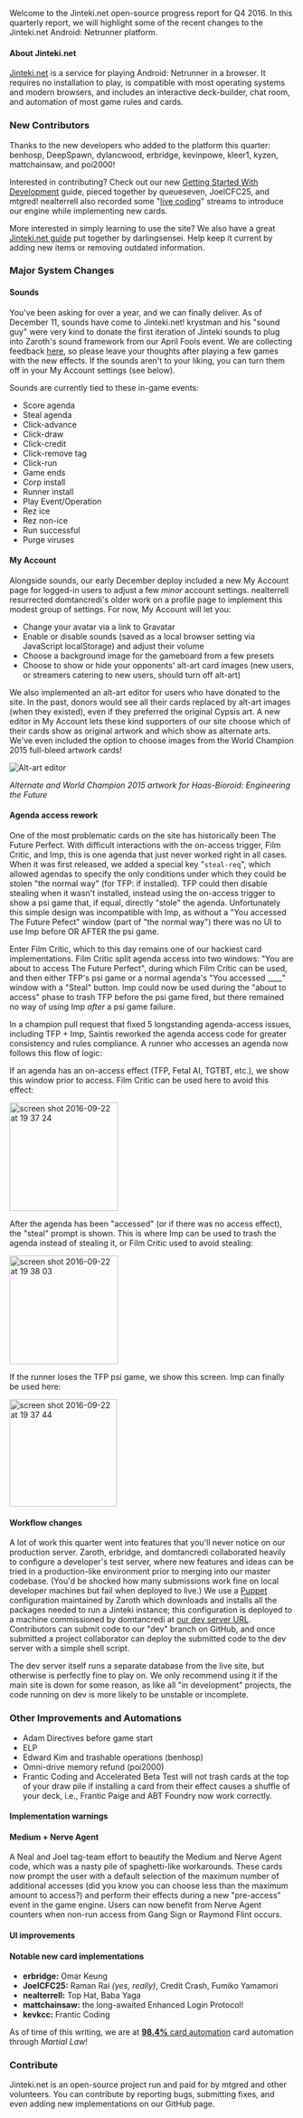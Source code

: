 Welcome to the Jinteki.net open-source progress report for Q4 2016. In this quarterly report, we will highlight some of the recent changes to the Jinteki.net Android: Netrunner platform.

#### About Jinteki.net

[Jinteki.net](http://www.jinteki.net) is a service for playing Android: Netrunner in a browser. It requires no installation to play, is compatible with most operating systems and modern browsers, and includes an interactive deck-builder, chat room, and automation of most game rules and cards.

### New Contributors
Thanks to the new developers who added to the platform this quarter: benhosp, DeepSpawn, dylancwood, erbridge, kevinpowe, kleer1, kyzen, mattchainsaw, and poi2000!

Interested in contributing? Check out our new [Getting Started With Development](https://github.com/mtgred/netrunner/wiki/Getting-Started-with-Development) guide, pieced together by queueseven, JoelCFC25, and mtgred! nealterrell also recorded some "[live coding](https://www.livecoding.tv/video/jintekinet-intro-tenma-line-12/)" streams to introduce our engine while implementing new cards.

More interested in simply learning to use the site? We also have a great [Jinteki.net guide](https://github.com/mtgred/netrunner/wiki/Jinteki.net-Guide) put together by darlingsensei. Help keep it current by adding new items or removing outdated information.

### Major System Changes

#### Sounds

You've been asking for over a year, and we can finally deliver. As of December 11, sounds have come to Jinteki.net! krystman and his "sound guy" were very kind to donate the first iteration of Jinteki sounds to plug into Zaroth's sound framework from our April Fools event.  We are collecting feedback [here](https://github.com/mtgred/netrunner/issues/968), so please leave your thoughts after playing a few games with the new effects. If the sounds aren't to your liking, you can turn them off in your My Account settings (see below).

Sounds are currently tied to these in-game events:

* Score agenda
* Steal agenda
* Click-advance
* Click-draw
* Click-credit
* Click-remove tag
* Click-run
* Game ends
* Corp install
* Runner install
* Play Event/Operation
* Rez ice
* Rez non-ice
* Run successful
* Purge viruses

#### My Account

Alongside sounds, our early December deploy included a new My Account page for logged-in users to adjust a few _minor_ account settings. nealterrell resurrected domtancredi's older work on a profile page to implement this modest group of settings. For now, My Account will let you:

* Change your avatar via a link to Gravatar
* Enable or disable sounds (saved as a local browser setting via JavaScript localStorage) and adjust their volume
* Choose a background image for the gameboard from a few presets
* Choose to show or hide your opponents' alt-art card images (new users, or streamers catering to new users, should turn off alt-art)

We also implemented an alt-art editor for users who have donated to the site. In the past, donors would see all their cards replaced by alt-art images (when they existed), even if they preferred the original Cypsis art. A new editor in My Account lets these kind supporters of our site choose which of their cards show as original artwork and which show as alternate arts. We've even included the option to choose images from the World Champion 2015 full-bleed artwork cards!

![Alt-art editor](https://cloud.githubusercontent.com/assets/10083341/21082515/c888c5aa-bf91-11e6-981c-ade400649784.png)

_Alternate and World Champion 2015 artwork for Haas-Bioroid: Engineering the Future_

#### Agenda access rework

One of the most problematic cards on the site has historically been The Future Perfect. With difficult interactions with the on-access trigger, Film Critic, and Imp, this is one agenda that just never worked right in all cases. When it was first released, we added a special key "`steal-req`", which allowed agendas to specify the only conditions under which they could be stolen "the normal way" (for TFP: if installed). TFP could then disable stealing when it wasn't installed, instead using the on-access trigger to show a psi game that, if equal, directly "stole" the agenda. Unfortunately this simple design was incompatible with Imp, as without a "You accessed The Future Pefect" window (part of "the normal way") there was no UI to use Imp before OR AFTER the psi game.

Enter Film Critic, which to this day remains one of our hackiest card implementations. Film Critic split agenda access into two windows: "You are about to access The Future Perfect", during which Film Critic can be used, and then either TFP's psi game or a normal agenda's "You accessed ____" window with a "Steal" button. Imp could now be used during the "about to access" phase to trash TFP before the psi game fired, but there remained no way of using Imp _after_ a psi game failure.

In a champion pull request that fixed 5 longstanding agenda-access issues, including TFP + Imp, Saintis reworked the agenda access code for greater consistency and rules compliance. A runner who accesses an agenda now follows this flow of logic:

If an agenda has an on-access effect (TFP, Fetal AI, TGTBT, etc.), we show this window prior to access. Film Critic can be used here to avoid this effect:

<img width="192" alt="screen shot 2016-09-22 at 19 37 24" src="https://cloud.githubusercontent.com/assets/13198563/18759329/5410c7c8-80fc-11e6-964f-b92391d0a3ec.png">

After the agenda has been "accessed" (or if there was no access effect), the "steal" prompt is shown. This is where Imp can be used to trash the agenda instead of stealing it, or Film Critic used to avoid stealing:

<img width="192" alt="screen shot 2016-09-22 at 19 38 03" src="https://cloud.githubusercontent.com/assets/13198563/18759380/8a8b4e54-80fc-11e6-8220-d7835cb37d5f.png">

If the runner loses the TFP psi game, we show this screen. Imp can finally be used here:

<img width="190" alt="screen shot 2016-09-22 at 19 37 44" src="https://cloud.githubusercontent.com/assets/13198563/18759436/c862bb90-80fc-11e6-9e80-198984c4a5ce.png">

#### Workflow changes

A lot of work this quarter went into features that you'll never notice on our production server. Zaroth, erbridge, and domtancredi collaborated heavily to configure a developer's test server, where new features and ideas can be tried in a production-like environment prior to merging into our master codebase. (You'd be shocked how many submissions work fine on local developer machines but fail when deployed to live.) We use a [Puppet](https://github.com/zaroth/betajin-pupfiles) configuration maintained by Zaroth which downloads and installs all the packages needed to run a Jinteki instance; this configuration is deployed to a machine commissioned by domtancredi at [our dev server URL](http://jinteki.zaroth.net). Contributors can submit code to our "dev" branch on GitHub, and once submitted a project collaborator can deploy the submitted code to the dev server with a simple shell script.

The dev server itself runs a separate database from the live site, but otherwise is perfectly fine to play on. We only recommend using it if the main site is down for some reason, as like all "in development" projects, the code running on dev is more likely to be unstable or incomplete. 

### Other Improvements and Automations

* Adam Directives before game start
* ELP
* Edward Kim and trashable operations (benhosp)
* Omni-drive memory refund (poi2000)
* Frantic Coding and Accelerated Beta Test will not trash cards at the top of your draw pile if installing a card from their effect causes a shuffle of your deck, i.e., Frantic Paige and ABT Foundry now work correctly.

#### Implementation warnings

#### Medium + Nerve Agent
A Neal and Joel tag-team effort to beautify the Medium and Nerve Agent code, which was a nasty pile of spaghetti-like workarounds. These cards now prompt the user with a default selection of the maximum number of additional accesses (did you know you can choose less than the maximum amount to access?) and perform their effects during a new "pre-access" event in the game engine. Users can now benefit from Nerve Agent counters when non-run access from Gang Sign or Raymond Flint occurs.

#### UI improvements



#### Notable new card implementations
* **erbridge:** Omar Keung
* **JoelCFC25:** Raman Rai _(yes, really)_, Credit Crash, Fumiko Yamamori
* **nealterrell:** Top Hat, Baba Yaga
* **mattchainsaw:** the long-awaited Enhanced Login Protocol!
* **kevkcc:** Frantic Coding

As of time of this writing, we are at [__98.4%__ card automation](https://docs.google.com/spreadsheets/d/1ICv19cNjSaW9C-DoEEGH3iFt09PBTob4CAutGex0gnE/pubhtml) card automation through _Martial Law_!

### Contribute

Jinteki.net is an open-source project run and paid for by mtgred and other volunteers. You can contribute by reporting bugs, submitting fixes, and even adding new implementations on our GitHub page.